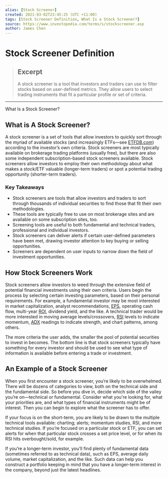 ```yaml
---
alias: [Stock Screener]
created: 2021-03-02T23:45:25 (UTC +11:00)
tags: [Stock Screener Definition, What Is a Stock Screener?]
source: https://www.investopedia.com/terms/s/stockscreener.asp
author: James Chen
---
```


# Stock Screener Definition

> ## Excerpt
> A stock screener is a tool that investors and traders can use to filter stocks based on user-defined metrics. They allow users to select trading instruments that fit a particular profile or set of criteria.

---

What Is a Stock Screener?
## What is A Stock Screener?

A stock screener is a set of tools that allow investors to quickly sort through the myriad of available stocks (and increasingly ETFs—see [ETFDB.com](https://etfdb.com/)) according to the investor’s own criteria. Stock screeners are most typically available on brokerage trading platforms (usually free), but there are also some independent subscription-based stock screeners available. Stock screeners allow investors to employ their own methodology about what makes a stock/ETF valuable (longer-term traders) or spot a potential trading opportunity (shorter-term traders). 

### Key Takeaways

-   Stock screeners are tools that allow investors and traders to sort through thousands of individual securities to find those that fit their own methodologies.
-   These tools are typically free to use on most brokerage sites and are available on some subscription sites, too.
-   Screening tools are useful to both fundamental and technical traders, professional and individual investors.
-   Stock screeners can deliver alerts if certain user-defined parameters have been met, drawing investor attention to key buying or selling opportunities.
-   Screeners are dependent on user inputs to narrow down the field of investment opportunities.

## How Stock Screeners Work

Stock screeners allow investors to weed through the extensive field of potential financial investments using their own criteria. Users begin the process by selecting certain investing parameters, based on their personal requirements. For example, a fundamental investor may be most interested in market capitalization, analyst recommendations, [EPS](https://www.investopedia.com/terms/e/eps.asp), operating cash flow, multi-year [ROI](https://www.investopedia.com/terms/r/returnoninvestment.asp), dividend yield, and the like. A technical trader would be more interested in moving average levels/crossovers, [RSI](https://www.investopedia.com/terms/r/rsi.asp) levels to indicate momentum, [ADX](https://www.investopedia.com/articles/trading/07/adx-trend-indicator.asp) readings to indicate strength, and chart patterns, among others.

The more criteria the user adds, the smaller the pool of potential securities to invest in becomes. The bottom line is that stock screeners typically have something for every investor and should be used to see what type of information is available before entering a trade or investment.

## An Example of a Stock Screener

When you first encounter a stock screener, you’re likely to be overwhelmed. There will be dozens of categories to view, both on the technical side and the fundamental side. So before you dive in, decide which side of the valley you’re on—technical or fundamental. Consider what you're looking for, what your priorities are, and what types of financial instruments might be of interest. Then you can begin to explore what the screener has to offer.

If your focus is on the short-term, you are likely to be drawn to the multiple technical tools available: charting; alerts; momentum studies, RSI, and more technical studies. If you’re focused on a particular stock or ETF, you can set alerts for when that particular stock crosses a set price level, or for when its RSI hits overbought/sold, for example.

If you’re a longer-term investor, you’ll find plenty of fundamental data (sometimes referred to as technical data), such as EPS, average daily volume, market capitalization, and the like. Such data can help you construct a portfolio keeping in mind that you have a longer-term interest in the company, beyond just the latest headlines.
